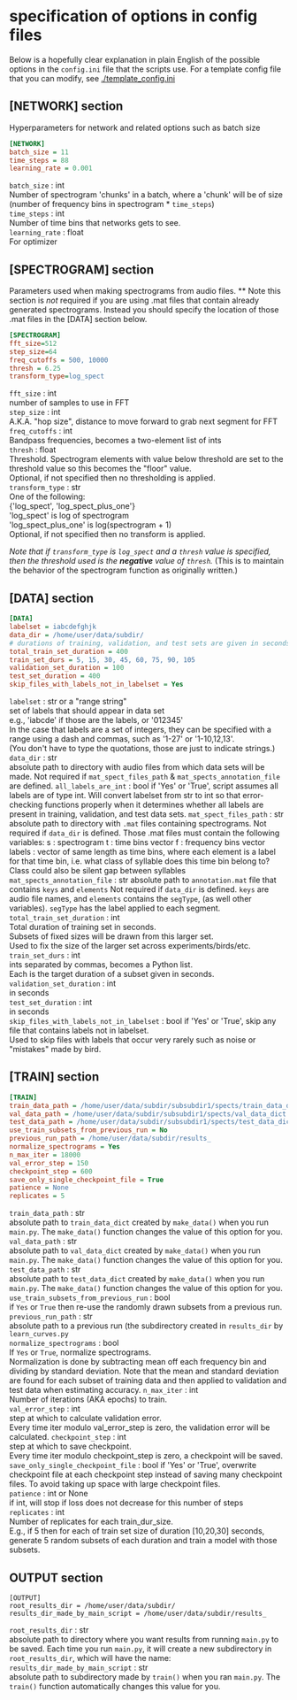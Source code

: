 # specification of options in config files

Below is a hopefully clear explanation in plain English of the possible
options in the `config.ini` file that the scripts use.
For a template config file that you can modify, see 
[./template_config.ini](./template_cnfig.ini)

## [NETWORK] section
Hyperparameters for network and related options such as batch size

```ini
[NETWORK]
batch_size = 11
time_steps = 88
learning_rate = 0.001
```

`batch_size` : int  
    Number of spectrogram 'chunks' in a batch, where a 'chunk' will be of
    size (number of frequency bins in spectrogram * `time_steps`)  
`time_steps` : int  
    Number of time bins that networks gets to see.  
`learning_rate` : float  
    For optimizer

## [SPECTROGRAM] section
Parameters used when making spectrograms from audio files.
** Note this section is *not* required if you are using .mat
files that contain already generated spectrograms. Instead you
should specify the location of those .mat files in the [DATA]
section below.

```ini
[SPECTROGRAM]
fft_size=512
step_size=64
freq_cutoffs = 500, 10000
thresh = 6.25
transform_type=log_spect
```

`fft_size` : int  
    number of samples to use in FFT  
`step_size` : int  
    A.K.A. "hop size", distance to move forward to grab next segment for FFT  
`freq_cutoffs` : int  
    Bandpass frequencies, becomes a two-element list of ints  
`thresh` : float  
    Threshold. Spectrogram elements with value below threshold are set to
    the threshold value so this becomes the "floor" value.  
    Optional, if not specified then no thresholding is applied.  
`transform_type` : str  
    One of the following:  
    {'log_spect', 'log_spect_plus_one'}  
    'log_spect' is log of spectrogram  
    'log_spect_plus_one' is log(spectrogram + 1)  
    Optional, if not specified then no transform is applied.  

*Note that if `transform_type` is `log_spect` and a `thresh` value is specified,
then the threshold used is the **negative** value of `thresh`.* (This is to 
maintain the behavior of the spectrogram function as originally written.)

## [DATA] section

```ini
[DATA]
labelset = iabcdefghjk
data_dir = /home/user/data/subdir/
# durations of training, validation, and test sets are given in seconds
total_train_set_duration = 400
train_set_durs = 5, 15, 30, 45, 60, 75, 90, 105
validation_set_duration = 100
test_set_duration = 400
skip_files_with_labels_not_in_labelset = Yes
```

`labelset` : str or a "range string"  
    set of labels that should appear in data set  
    e.g., 'iabcde' if those are the labels, or '012345'  
    In the case that labels are a set of integers, they can be
    specified with a range using a dash and commas, such as
    '1-27' or '1-10,12,13'.  
    (You don't have to type the quotations, those are just to indicate
    strings.)  
`data_dir` : str  
    absolute path to directory with audio files from which data sets will
    be made.
    Not required if `mat_spect_files_path` & `mat_spects_annotation_file`
    are defined.
`all_labels_are_int` : bool
    if 'Yes' or 'True', script assumes all labels are of type int.
    Will convert labelset from str to int
    so that error-checking functions properly when it determines
    whether all labels are present in training, validation,  and
    test data sets.
`mat_spect_files_path` : str
    absolute path to directory with `.mat` files containing spectrograms.
    Not required if `data_dir` is defined.
    Those .mat files must contain the following variables:
        s : spectrogram
        t : time bins vector
        f : frequency bins vector
        labels : vector of same length as time bins, where each element
                 is a label for that time bin, 
                 i.e. what class of syllable does this time bin belong to?
                 Class could also be silent gap between syllables 
`mat_spects_annotation_file` : str
    absolute path to `annotation.mat` file that contains `keys` and `elements`
    Not required if `data_dir` is defined.
    `keys` are audio file names, and `elements` contains the `segType`,
    (as well other variables).
    `segType` has the label applied to each segment.
`total_train_set_duration` : int  
    Total duration of training set in seconds.  
    Subsets of fixed sizes will be drawn from this larger set.  
    Used to fix the size of the larger set across experiments/birds/etc.  
`train_set_durs` : int  
    ints separated by commas, becomes a Python list.  
    Each is the target duration of a subset given in seconds.  
`validation_set_duration` : int  
    in seconds  
`test_set_duration` : int  
    in seconds  
`skip_files_with_labels_not_in_labelset` : bool
    if 'Yes' or 'True', skip any file that contains labels not in labelset.  
    Used to skip files with labels that occur very rarely such as noise
    or "mistakes" made by bird.  

## [TRAIN] section

```ini
[TRAIN]
train_data_path = /home/user/data/subdir/subsubdir1/spects/train_data_dict
val_data_path = /home/user/data/subdir/subsubdir1/spects/val_data_dict
test_data_path = /home/user/data/subdir/subsubdir1/spects/test_data_dict
use_train_subsets_from_previous_run = No
previous_run_path = /home/user/data/subdir/results_
normalize_spectrograms = Yes
n_max_iter = 18000
val_error_step = 150
checkpoint_step = 600
save_only_single_checkpoint_file = True
patience = None
replicates = 5
```

`train_data_path` : str  
    absolute path to `train_data_dict` created by `make_data()` when you run
    `main.py`. The `make_data()` function changes the value of this option
    for you.  
`val_data_path` : str  
    absolute path to `val_data_dict` created by `make_data()` when you run
    `main.py`. The `make_data()` function changes the value of this option
    for you.  
`test_data_path` : str  
    absolute path to `test_data_dict` created by `make_data()` when you run
    `main.py`. The `make_data()` function changes the value of this option
    for you.  
`use_train_subsets_from_previous_run` : bool  
    if `Yes` or `True` then re-use the randomly drawn subsets from a 
    previous run.  
`previous_run_path` : str  
    absolute path to a previous run (the subdirectory created in `results_dir`
    by `learn_curves.py`  
`normalize_spectrograms` : bool  
    If `Yes` or `True`, normalize spectrograms.  
    Normalization is done by subtracting mean off each frequency bin and
    dividing by standard deviation.
    Note that the mean and standard deviation are found for each subset
    of training data and then applied to validation and test data
    when estimating accuracy.
`n_max_iter` : int  
    Number of iterations (AKA epochs) to train.  
`val_error_step` : int  
    step at which to calculate validation error.  
    Every time iter modulo val_error_step is zero, the validation error
    will be calculated.
`checkpoint_step` : int  
    step at which to save checkpoint.  
    Every time iter modulo checkpoint_step is zero, a checkpoint will be
    saved.
`save_only_single_checkpoint_file` : bool
    if 'Yes' or 'True', overwrite checkpoint file at each checkpoint step 
    instead of saving many checkpoint files. To avoid taking up space with
    large checkpoint files.  
`patience` : int or None  
    if int, will stop if loss does not decrease for this number of steps  
`replicates` : int  
    Number of replicates for each train_dur_size.  
    E.g., if 5 then for each of train set size of duration [10,20,30] seconds, 
    generate 5 random subsets of each duration and train a model with those 
    subsets.  


## OUTPUT section

```
[OUTPUT]
root_results_dir = /home/user/data/subdir/
results_dir_made_by_main_script = /home/user/data/subdir/results_
```

`root_results_dir` : str  
    absolute path to directory where you want results from running
    `main.py` to be saved. Each time you run `main.py`, it will
    create a new subdirectory in `root_results_dir`, which will
    have the name:
`results_dir_made_by_main_script` : str  
    absolute path to subdirectory made by `train()` when you ran 
    `main.py`. The `train()` function automatically changes this
    value for you.